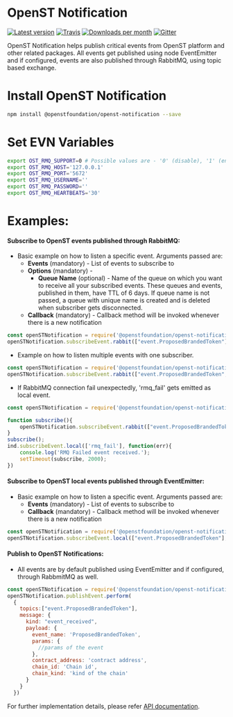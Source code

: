# OpenST Notification

[![Latest version](https://img.shields.io/npm/v/@openstfoundation/openst-notification.svg?maxAge=3600)][npm]
[![Travis](https://img.shields.io/travis/OpenSTFoundation/openst-notification.svg?maxAge=600)][travis]
[![Downloads per month](https://img.shields.io/npm/dm/@openstfoundation/openst-notification.svg?maxAge=3600)][npm]
[![Gitter](https://img.shields.io/gitter/room/OpenSTFoundation/github.js.svg?maxAge=3600)][gitter]

OpenST Notification helps publish critical events from OpenST platform and other related packages. 
All events get published using node EventEmitter and if configured, events are also published through 
RabbitMQ, using topic based exchange.


# Install OpenST Notification

```bash
npm install @openstfoundation/openst-notification --save
```

# Set EVN Variables

```bash
export OST_RMQ_SUPPORT=0 # Possible values are - '0' (disable), '1' (enable)
export OST_RMQ_HOST='127.0.0.1'
export OST_RMQ_PORT='5672'
export OST_RMQ_USERNAME=''
export OST_RMQ_PASSWORD=''
export OST_RMQ_HEARTBEATS='30'
```

# Examples:

#### Subscribe to OpenST events published through RabbitMQ:

- Basic example on how to listen a specific event. Arguments passed are:
  - <b>Events</b> (mandatory) - List of events to subscribe to
  - <b>Options</b> (mandatory) - 
    - <b>Queue Name</b> (optional) - Name of the queue on which you want to receive all your subscribed events. These queues and events, published in them, have TTL of 6 days. If queue name is not passed, a queue with unique name is created and is deleted when subscriber gets disconnected.
  - <b>Callback</b> (mandatory) - Callback method will be invoked whenever there is a new notification
  
```js
const openSTNotification = require('@openstfoundation/openst-notification');
openSTNotification.subscribeEvent.rabbit(["event.ProposedBrandedToken"], {queue: 'myQueue'}, function(msgContent){console.log('Consumed message -> ', msgContent)})
```

- Example on how to listen multiple events with one subscriber.

```js
const openSTNotification = require('@openstfoundation/openst-notification');
openSTNotification.subscribeEvent.rabbit(["event.ProposedBrandedToken", "obBoarding.registerBrandedToken"], {}, function(msgContent){console.log('Consumed message -> ', msgContent)})
```

- If RabbitMQ connection fail unexpectedly, 'rmq_fail' gets emitted as local event.  

```js
const openSTNotification = require('@openstfoundation/openst-notification');

function subscribe(){
	openSTNotification.subscribeEvent.rabbit(["event.ProposedBrandedToken", "obBoarding.registerBrandedToken"], {queue: 'myQueue'}, function(msgContent){console.log('Consumed message -> ', msgContent)})
}
subscribe();
ind.subscribeEvent.local(['rmq_fail'], function(err){
	console.log('RMQ Failed event received.');
	setTimeout(subscribe, 2000);
})
```


#### Subscribe to OpenST local events published through EventEmitter:

- Basic example on how to listen a specific event. Arguments passed are:
  - <b>Events</b> (mandatory) - List of events to subscribe to
  - <b>Callback</b> (mandatory) - Callback method will be invoked whenever there is a new notification
  
```js
const openSTNotification = require('@openstfoundation/openst-notification');
openSTNotification.subscribeEvent.local(["event.ProposedBrandedToken"], function(msgContent){console.log('Consumed message -> ', msgContent)})
```

#### Publish to OpenST Notifications:

- All events are by default published using EventEmitter and if configured, through RabbmitMQ as well.

```js
const openSTNotification = require('@openstfoundation/openst-notification');
openSTNotification.publishEvent.perform(
  {
    topics:["event.ProposedBrandedToken"], 
    message: {
	  kind: "event_received",
	  payload: {
		event_name: 'ProposedBrandedToken',
		params: {
		  //params of the event
		},
        contract_address: 'contract address',
        chain_id: 'Chain id',
        chain_kind: 'kind of the chain'
	  }
	}
  })	
```

For further implementation details, please refer [API documentation][api-docs].

[gitter]: https://gitter.im/OpenSTFoundation/SimpleToken
[npm]: https://www.npmjs.com/package/@openstfoundation/openst-notification
[travis]: https://travis-ci.org/OpenSTFoundation/openst-notification
[api-docs]: https://openstfoundation.github.io/openst-notification/
   
